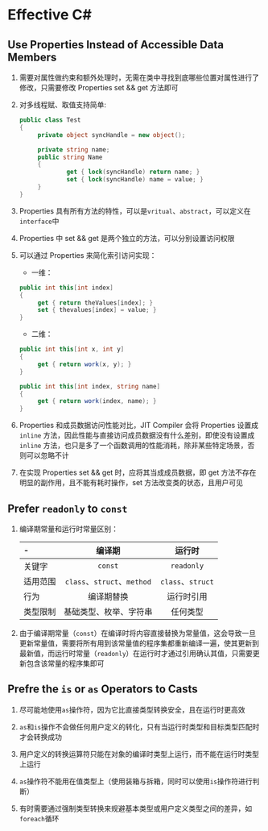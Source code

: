 # Effective C#

## Use Properties Instead of Accessible Data Members

1. 需要对属性做约束和额外处理时，无需在类中寻找到底哪些位置对属性进行了修改，只需要修改 Properties set && get 方法即可

2. 对多线程赋、取值支持简单:

   ```c#
   public class Test
   {
        private object syncHandle = new object();

        private string name;
        public string Name
        {
                get { lock(syncHandle) return name; }
                set { lock(syncHandle) name = value; }
        }
   }
   ```

3. Properties 具有所有方法的特性，可以是`vritual`、`abstract`，可以定义在`interface`中

4. Properties 中 set && get 是两个独立的方法，可以分别设置访问权限

5. 可以通过 Properties 来简化索引访问实现：

   - 一维：

   ```c#
   public int this[int index]
   {
        get { return theValues[index]; }
        set { thevalues[index] = value; }
   }
   ```

   - 二维：

   ```c#
   public int this[int x, int y]
   {
        get { return work(x, y); }
   }

   public int this[int index, string name]
   {
        get { return work(index, name); }
   }
   ```

6. Properties 和成员数据访问性能对比，JIT Compiler 会将 Properties 设置成 `inline` 方法，因此性能与直接访问成员数据没有什么差别，即使没有设置成 `inline` 方法，也只是多了一个函数调用的性能消耗，除非某些特定场景，否则可以忽略不计

7. 在实现 Properties set && get 时，应将其当成成员数据，即 get 方法不存在明显的副作用，且不能有耗时操作，set 方法改变类的状态，且用户可见

## Prefer `readonly` to `const`

1. 编译期常量和运行时常量区别：

    |-|编译期|运行时|
    |:---|:---:|:---:|
    |关键字|`const`|`readonly`|
    |适用范围|`class`、`struct`、`method`|`class`、`struct`|
    |行为|编译期替换|运行时引用|
    |类型限制|基础类型、枚举、字符串|任何类型|

2. 由于编译期常量（`const`）在编译时将内容直接替换为常量值，这会导致一旦更新常量值，需要将所有用到该常量值的程序集都重新编译一遍，使其更新到最新值，而运行时常量（`readonly`）在运行时才通过引用确认其值，只需要更新包含该常量的程序集即可

## Prefre the `is` or `as` Operators to Casts

1. 尽可能地使用`as`操作符，因为它比直接类型转换安全，且在运行时更高效

2. `as`和`is`操作不会做任何用户定义的转化，只有当运行时类型和目标类型匹配时才会转换成功

3. 用户定义的转换运算符只能在对象的编译时类型上运行，而不能在运行时类型上运行

4. `as`操作符不能用在值类型上（使用装箱与拆箱，同时可以使用`is`操作符进行判断）

5. 有时需要通过强制类型转换来规避基本类型或用户定义类型之间的差异，如`foreach`循环
